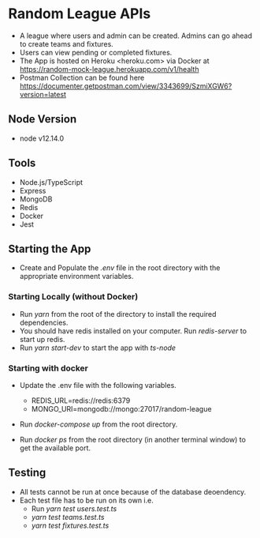 # Random League APIs

- A league where users and admin can be created. Admins can go ahead to create teams and fixtures.
- Users can view pending or completed fixtures.
- The App is hosted on Heroku <heroku.com> via Docker at <https://random-mock-league.herokuapp.com/v1/health>
- Postman Collection can be found here <https://documenter.getpostman.com/view/3343699/SzmiXGW6?version=latest>

## Node Version

- node v12.14.0

## Tools

- Node.js/TypeScript
- Express
- MongoDB
- Redis
- Docker
- Jest

## Starting the App

- Create and Populate the _.env_ file in the root directory with the appropriate environment variables.

### Starting Locally (without Docker)

- Run _yarn_ from the root of the directory to install the required dependencies.
- You should have redis installed on your computer. Run _redis-server_ to start up redis.
- Run _yarn start-dev_ to start the app with _ts-node_

### Starting with docker

- Update the .env file with the following variables.

  - REDIS_URL=redis://redis:6379
  - MONGO_URI=mongodb://mongo:27017/random-league

- Run _docker-compose up_ from the root directory.
- Run _docker ps_ from the root directory (in another terminal window) to get the available port.

## Testing

- All tests cannot be run at once because of the database deoendency.
- Each test file has to be run on its own i.e.
  - Run _yarn test users.test.ts_
  - _yarn test teams.test.ts_
  - _yarn test fixtures.test.ts_
